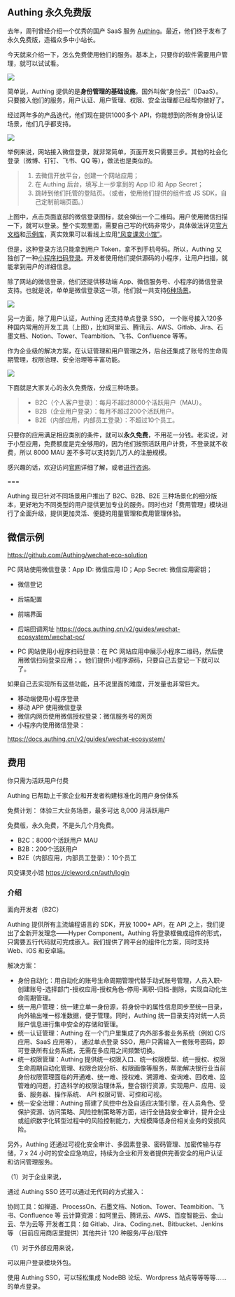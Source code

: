 ## Authing 永久免费版

去年，周刊曾经介绍一个优秀的国产 SaaS 服务 [Authing](https://www.authing.cn/)。最近，他们终于发布了永久免费版，造福众多中小站长。

今天就来介绍一下，怎么免费使用他们的服务。基本上，只要你的软件需要用户管理，就可以试试看。

![](https://cdn.beekka.com/blogimg/asset/202203/bg2022030601.webp)

简单说，Authing 提供的是**身份管理的基础设施**，国外叫做“身份云”（IDaaS）。只要接入他们的服务，用户认证、用户管理、权限、安全治理都已经帮你做好了。

经过两年多的产品迭代，他们现在提供1000多个 API，你能想到的所有身份认证场景，他们几乎都支持。

![](https://cdn.beekka.com/blogimg/asset/202203/bg2022030603.webp)

举例来说，网站接入微信登录，就非常简单，页面开发只需要三步。其他的社会化登录（微博、钉钉、飞书、QQ 等），做法也是类似的。

> 1. 去微信开放平台，创建一个网站应用；
> 1. 在 Authing 后台，填写上一步拿到的 App ID 和 App Secret；
> 1. 跳转到他们托管的登陆页。（或者，使用他们提供的组件或 JS SDK，自己定制前端页面。）

上图中，点击页面底部的微信登录图标，就会弹出一个二维码。用户使用微信扫描一下，就可以登录。整个实现里面，需要自己写的代码非常少，具体做法详见[官方文档](https://docs.authing.cn/v2/guides/wechat-ecosystem/wechat-pc/)和[示例库](https://github.com/Authing/wechat-eco-solution)，真实效果可以看线上应用[“风变课灵小馆”](https://cleword.cn/auth/login)。

但是，这种登录方法只能拿到用户 Token，拿不到手机号码。所以，Authing 又独创了一种[小程序扫码登录](https://docs.authing.cn/v2/guides/wechat-ecosystem/wechat-miniprogram-qrcode/)。开发者使用他们提供源码的小程序，让用户扫描，就能拿到用户的详细信息。

除了网站的微信登录，他们还提供移动端 App、微信服务号、小程序的微信登录支持。也就是说，单单是微信登录这一项，他们就一共支持[6种场景](https://www.authing.cn/solutions/wechat)。

![](https://cdn.beekka.com/blogimg/asset/202203/bg2022030604.webp)

另一方面，除了用户认证，Authing 还支持单点登录 SSO， 一个账号接入120多种国内常用的开发工具（上图），比如阿里云、腾讯云、AWS、Gitlab、Jira、石墨文档、Notion、Tower、Teambition、飞书、Confluence 等等。

作为企业级的解决方案，在认证管理和用户管理之外，后台还集成了账号的生命周期管理，权限治理、安全治理等丰富功能。

![](https://cdn.beekka.com/blogimg/asset/202203/bg2022030605.webp)

下面就是大家关心的永久免费版，分成三种场景。

> - B2C（个人客户登录）：每月不超过8000个活跃用户（MAU）。
> - B2B（企业用户登录）：每月不超过200个活跃用户。
> - B2E（内部应用，内部员工登录）：不超过10个员工。

只要你的应用满足相应类别的条件，就可以**永久免费**，不用花一分钱。老实说，对于小型应用，免费额度是完全够用的，因为他们按照活跃用户计费，不登录就不收费，所以 8000 MAU 差不多可以支持到几万人的注册规模。

感兴趣的话，欢迎访问[官网](https://www.authing.cn/)详细了解，或者[进行咨询](https://www.authing.cn/pricing)。

===

Authing 现已针对不同场景用户推出了 B2C、B2B、B2E 三种场景化的细分版本，更好地为不同类型的用户提供更加专业的服务。同时也对「费用管理」模块进行了全面升级，提供更加灵活、便捷的用量管理和费用管理体验。

## 微信示例

https://github.com/Authing/wechat-eco-solution

PC 网站使用微信登录：App ID: 微信应用 ID；App Secret: 微信应用密钥；

- 微信登记
- 后端配置
- 前端界面
- 后端回调网址 https://docs.authing.cn/v2/guides/wechat-ecosystem/wechat-pc/

- PC 网站使用小程序扫码登录：在 PC 网站应用中展示小程序二维码，然后使用微信扫码登录应用；。他们提供小程序源码，只要自己去登记一下就可以了。

如果自己去实现所有这些功能，且不说里面的难度，开发量也非常巨大。


- 移动端使用小程序登录
- 移动 APP 使用微信登录
- 微信内网页使用微信授权登录：微信服务号的网页
- 小程序内使用微信登录：

https://docs.authing.cn/v2/guides/wechat-ecosystem/

## 费用


你只需为活跃用户付费

Authing 已帮助上千家企业和开发者构建标准化的用户身份体系

免费计划：
体验三大业务场景，最多可达 8,000 月活跃用户

免费版，永久免费，不是头几个月免费。

- B2C：8000个活跃用户 MAU
- B2B：200个活跃用户
- B2E（内部应用，内部员工登录）：10个员工

风变课灵小馆 https://cleword.cn/auth/login



### 介绍

面向开发者（B2C）


Authing 提供所有主流编程语言的 SDK，开放 1000+ API，在 API 之上，我们提出了全新开发理念——Hyper Component。Authing 将登录框做成组件的形式，只需要五行代码就可完成嵌入。我们提供了跨平台的组件化方案，同时支持 Web、iOS 和安卓端。

解决方案：

- 身份自动化：用自动化的账号生命周期管理代替手动式账号管理，人员入职-创建账号-选择部门-授权应用-授权角色-停用-离职-归档-删除，实现自动化生命周期管理。
- 统一用户管理：统一建立单一身份源，将身份中的属性信息同步至统一目录，向外输出唯一标准数据，便于管理。同时，Authing 统一目录支持对统一人员账户信息进行集中安全的存储和管理。
- 统一认证管理：Authing 在一个门户里集成了内外部多套业务系统（例如 C/S 应用、SaaS 应用等）， 通过单点登录 SSO，用户只需输入一套账号密码，即可登录所有业务系统，无需在多应用之间频繁切换。
- 统一权限管理：Authing 提供统一权限入口、统一权限模型、统一授权、权限生命周期自动化管理、权限合规分析、权限画像等服务，帮助解决银行业当前身份权限管理面临的开通难、统一难、授权难、溯源难、查询难、回收难、监管难的问题，打造科学的权限治理体系，整合银行资源，实现用户、应用、设备、服务器、操作系统、 API 权限可管、可控和可视。
- 统一安全治理：Authing 搭建了风控中台及自适应决策引擎，在人员角色、受保护资源、访问策略、风险控制策略等方面，进行全链路安全审计，提升企业或组织数字化转型过程中的风险控制能力，大规模降低身份相关业务的受损风险。

另外，Authing 还通过可视化安全审计、多因素登录、密码管理、加密传输与存储，7 x 24 小时的安全应急响应，持续为企业和开发者提供完善安全的用户认证和访问管理服务。

（1）对于企业来说，

通过 Authing SSO 还可以通过无代码的方式接入：

协同工具：如禅道、ProcessOn、石墨文档、Notion、Tower、Teambition、飞书、Confluence 等
云计算资源：如阿里云、腾讯云、AWS、百度智能云、金山云、华为云等
开发者工具：如 Gitlab、Jira、Coding.net、Bitbucket、Jenkins 等
（目前应用商店里提供）其他共计 120 种服务/平台/软件

（1）对于外部应用来说，

可以用户登录模块外包。

使用 Authing SSO，可以轻松集成 NodeBB 论坛、Wordpress 站点等等等等……的单点登录。